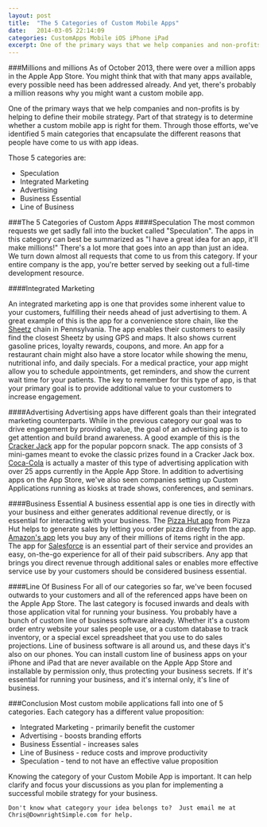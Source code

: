 ```yaml
---
layout: post
title:  "The 5 Categories of Custom Mobile Apps"
date:   2014-03-05 22:14:09
categories: CustomApps Mobile iOS iPhone iPad
excerpt: One of the primary ways that we help companies and non-profits is by helping to define their mobile strategy.  Part of that strategy is to determine whether a custom mobile app is right for them.  Through those efforts, we've identified 5 main categories that encapsulate the different reasons that people have come to us with app ideas.
---
```


###Millions and millions
As of October 2013, there were over a million apps in the Apple App Store.  You might think that with that many apps available, every possible need has been addressed already.  And yet, there's probably a million reasons why you might want a custom mobile app.  

One of the primary ways that we help companies and non-profits is by helping to define their mobile strategy.  Part of that strategy is to determine whether a custom mobile app is right for them.  Through those efforts, we've identified 5 main categories that encapsulate the different reasons that people have come to us with app ideas.

Those 5 categories are:

* Speculation
* Integrated Marketing
* Advertising
* Business Essential
* Line of Business

###The 5 Categories of Custom Apps
####Speculation
The most common requests we get sadly fall into the bucket called "Speculation".  The apps in this category can best be summarized as "I have a great idea for an app, it'll make millions!"  There's a lot more that goes into an app than just an idea. We turn down almost all requests that come to us from this category.  If your entire company is the app, you're better served by seeking out a full-time development resource.

####Integrated Marketing

An integrated marketing app is one that provides some inherent value to your customers, fulfilling their needs ahead of just advertising to them.  A great example of this is the app for a convenience store chain, like the [Sheetz](https://itunes.apple.com/us/app/sheetz/id623188302?mt=8) chain in Pennsylvania. The app enables their customers to easily find the closest Sheetz by using GPS and maps. It also shows current gasoline prices, loyalty rewards, coupons, and more.  An app for a restaurant chain might also have a store locator while showing the menu, nutritional info, and daily specials. For a medical practice, your app might allow you to schedule appointments, get reminders, and show the current wait time for your patients.  The key to remember for this type of app, is that your primary goal is to provide additional value to your customers to increase engagement.

####Advertising
Advertising apps have different goals than their integrated marketing counterparts.  While in the previous category our goal was to drive engagement by providing value, the goal of an advertising app is to get attention and build brand awareness. A good example of this is the [Cracker Jack](https://itunes.apple.com/us/app/cracker-jack/id622864095?mt=8) app for the popular popcorn snack. The app consists of 3 mini-games meant to evoke the classic prizes found in a Cracker Jack box.  [Coca-Cola](https://itunes.apple.com/us/artist/coca-cola/id320424095?iPhoneSoftwarePage=1#iPhoneSoftwarePage) is actually a master of this type of advertising application with over 25 apps currently in the Apple App Store.  In addition to advertising apps on the App Store, we've also seen companies setting up Custom Applications running as kiosks at trade shows, conferences, and seminars.


####Business Essential
A business essential app is one ties in directly with your business and either generates additional revenue directly, or is essential for interacting with your business.  The [Pizza Hut app](https://itunes.apple.com/us/app/pizza-hut/id321560858?mt=8) from Pizza Hut helps to generate sales by letting you order pizza directly from the app.  [Amazon's app](https://itunes.apple.com/us/app/amazon-app/id297606951?mt=8) lets you buy any of their millions of items right in the app.  The app for [Salesforce](https://itunes.apple.com/us/app/salesforce1/id404249815?mt=8) is an essential part of their service and provides an easy, on-the-go experience for all of their paid subscribers.  Any app that brings you direct revenue through additional sales or enables more effective service use by your customers should be considered business essential. 

####Line Of Business
For all of our categories so far, we've been focused outwards to your customers and all of the referenced apps have been on the Apple App Store.  The last category is focused inwards and deals with those application vital for running your business.  You probably have a bunch of custom line of business software already.  Whether it's a custom order entry website your sales people use, or a custom database to track inventory, or a special excel spreadsheet that you use to do sales projections.  Line of business software is all around us, and these days it's also on our phones.  You can install custom line of business apps on your iPhone and iPad that are never available  on the Apple App Store and installable by permission only, thus protecting your business secrets.  If it's essential for running your business, and it's internal only, it's line of business.  

###Conclusion
Most custom mobile applications fall into one of 5 categories.  Each category has a different value proposition:

* Integrated Marketing - primarily benefit the customer
* Advertising - boosts branding efforts
* Business Essential - increases sales 
* Line of Business - reduce costs and improve productivity  
* Speculation - tend to not have an effective value proposition

Knowing the category of your Custom Mobile App is important.  It can help clarify and focus your discussions as you plan for implementing a successful mobile strategy for your business.

`Don't know what category your idea belongs to?  Just email me at Chris@DownrightSimple.com for help.`

